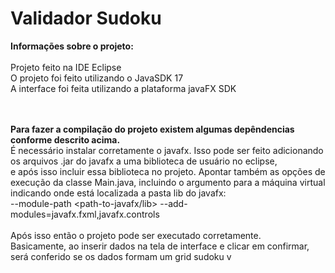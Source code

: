 #  Validador Sudoku


<strong>Informações sobre o projeto:</strong> <br/><br/>
Projeto feito na IDE Eclipse <br/>
O projeto foi feito utilizando o JavaSDK 17 <br/>
A interface foi feita utilizando a plataforma javaFX SDK <br/>

<br/><br/>
<strong>Para fazer a compilação do projeto existem algumas depêndencias conforme descrito acima.</strong><br/>
É necessário instalar corretamente o javafx. Isso pode ser feito adicionando os arquivos .jar do javafx a uma biblioteca de usuário no eclipse, <br/>
e após isso incluir essa biblioteca no projeto. Apontar também as opções de execução da classe Main.java, incluindo o argumento para a máquina virtual
indicando onde está localizada a pasta lib do javafx: <br/>
--module-path  <path-to-javafx/lib> --add-modules=javafx.fxml,javafx.controls<br/>
<br/>
Após isso então o projeto pode ser executado corretamente.<br/>
Basicamente, ao inserir dados na tela de interface e clicar em confirmar, será conferido se os dados formam um grid sudoku v
